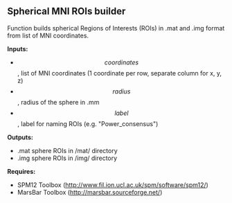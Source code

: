 Spherical MNI ROIs builder
-----------------------------------

Function builds spherical Regions of Interests (ROIs) in .mat and .img format from list of MNI coordinates.

**Inputs:**   

- $$coordinates$$, list of MNI coordinates (1 coordinate per row, separate column for x, y, z)                
- $$radius$$, radius of the sphere in .mm
- $$label$$, label for naming ROIs (e.g. "Power_consensus")
               
**Outputs:**  
- .mat sphere ROIs in /mat/ directory
- .img sphere ROIs in /img/ directory

**Requires:** 
- SPM12 Toolbox (http://www.fil.ion.ucl.ac.uk/spm/software/spm12/) 
- MarsBar Toolbox (http://marsbar.sourceforge.net/) 
